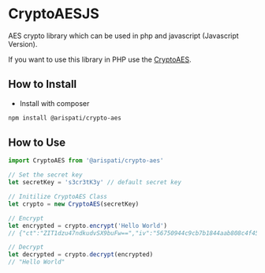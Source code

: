 # CryptoAESJS
AES crypto library which can be used in php and javascript (Javascript Version).

If you want to use this library in PHP use the [CryptoAES](https://github.com/arispati/CryptoAES).

## How to Install
- Install with composer
```bash
npm install @arispati/crypto-aes
```

## How to Use
```javascript
import CryptoAES from '@arispati/crypto-aes'

// Set the secret key
let secretKey = 's3cr3tK3y' // default secret key

// Initilize CryptoAES Class
let crypto = new CryptoAES(secretKey)

// Encrypt
let encrypted = crypto.encrypt('Hello World')
// {"ct":"ZIT1dzu47ndkudvSX9buFw==","iv":"56750944c9cb7b1844aab808c4f4581d","s":"35c9511ea1d8e3e5"}

// Decrypt
let decrypted = crypto.decrypt(encrypted)
// "Hello World"
```

